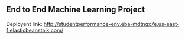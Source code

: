 ## End to End Machine Learning Project

Deployent link: http://studentperformance-env.eba-mdtnqx7e.us-east-1.elasticbeanstalk.com/
